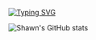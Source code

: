 [![Typing SVG](https://readme-typing-svg.herokuapp.com?font=Abel&size=24&duration=4000&color=3891E1&multiline=true&width=450&height=80&lines=Hey%2C+I'm+Shawn+Kok;Computer+Science+Student+at+NUS)](https://git.io/typing-svg)

![Shawn's GitHub stats](https://github-readme-stats.vercel.app/api?username=Kok-je&show_icons=true&count_private=true&theme=vue)

